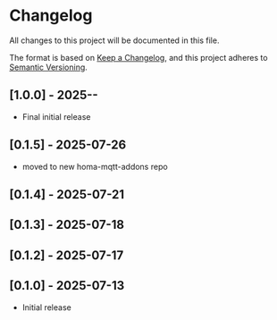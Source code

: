 <!-- https://developers.home-assistant.io/docs/add-ons/presentation#keeping-a-changelog -->
# Changelog

All changes to this project will be documented in this file.

The format is based on [Keep a Changelog](https://keepachangelog.com/en/1.0.0/),
and this project adheres to [Semantic Versioning](https://semver.org/spec/v2.0.0.html).

## [1.0.0] - 2025--
- Final initial release

## [0.1.5] - 2025-07-26
- moved to new homa-mqtt-addons repo

## [0.1.4] - 2025-07-21

## [0.1.3] - 2025-07-18

## [0.1.2] - 2025-07-17

## [0.1.0] - 2025-07-13
- Initial release
